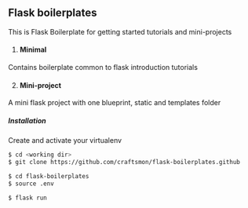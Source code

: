 ## Flask boilerplates

This is Flask Boilerplate for getting started tutorials and mini-projects

1. #### Minimal
  Contains boilerplate common to flask introduction tutorials
  
2. #### Mini-project
  A mini flask project with one blueprint, static and templates folder
  ##### Installation

  Create and activate your virtualenv
  ```bash
  $ cd <working dir>
  $ git clone https://github.com/craftsmon/flask-boilerplates.github

  $ cd flask-boilerplates
  $ source .env

  $ flask run
  ```
